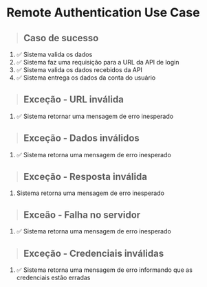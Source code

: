 # Remote Authentication Use Case

> ## Caso de sucesso
1. ✅ Sistema valida os dados
2. ✅ Sistema faz uma requisição para a URL da API de login
3. ✅ Sistema valida os dados recebidos da API 
4. ✅ Sistema entrega os dados da conta do usuário 

> ## Exceção - URL inválida
1. ✅ Sistema retornar uma mensagem de erro inesperado

> ## Exceção - Dados inválidos
1. ✅ Sistema retorna uma mensagem de erro inesperado

> ## Exceção - Resposta inválida
1. Sistema retorna uma mensagem de erro inesperado

> ## Exceão - Falha no servidor
1. ✅ Sistema retorna uma mensagem de erro inesperado 

> ## Exceção - Credenciais inválidas 
1. ✅ Sistema retorna uma mensagem de erro informando que as credenciais estão erradas 